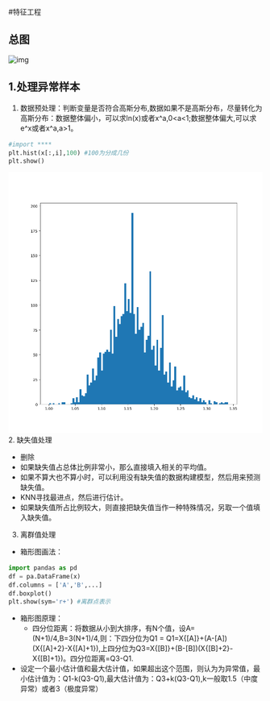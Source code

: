 #特征工程
## 总图
![img](http://images2015.cnblogs.com/blog/927391/201604/927391-20160430145122660-830141495.jpg)

## 1.处理异常样本
1. 数据预处理：判断变量是否符合高斯分布,数据如果不是高斯分布，尽量转化为高斯分布：数据整体偏小，可以求ln(x)或者x^a,0<a<1;数据整体偏大,可以求e^x或者x^a,a>1。   
~~~python
#import ****
plt.hist(x[:,i],100) #100为分成几份
plt.show()
~~~
![img](https://raw.githubusercontent.com/jwcesign/machine_learning/master/pic_save/1.png)
2. 缺失值处理
  * 删除
  * 如果缺失值占总体比例非常小，那么直接填入相关的平均值。
  * 如果不算大也不算小时，可以利用没有缺失值的数据构建模型，然后用来预测缺失值。
  * KNN寻找最进点，然后进行估计。
  * 如果缺失值所占比例较大，则直接把缺失值当作一种特殊情况，另取一个值填入缺失值。
3. 离群值处理
  * 箱形图画法：
  ~~~python
  import pandas as pd
  df = pa.DataFrame(x)
  df.columns = ['A','B',...]
  df.boxplot()
  plt.show(sym='r+') #离群点表示
  ~~~
  * 箱形图原理：
    * 四分位距离：将数据从小到大排序，有N个值，设A=(N+1)/4,B=3(N+1)/4,则：下四分位为Q1 = Q1=X{[A]}+(A-[A])(X{[A]+2}-X{[A]+1}),上四分位为Q3=X{[B]}+(B-[B])(X{[B]+2}-X{[B]+1})。四分位距离=Q3-Q1.
  * 设定一个最小估计值和最大估计值，如果超出这个范围，则认为为异常值，最小估计值为：Q1-k(Q3-Q1),最大估计值为：Q3+k(Q3-Q1),k一般取1.5（中度异常）或者3（极度异常）
